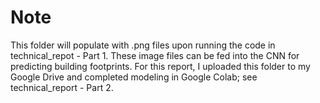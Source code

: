 # Note
This folder will populate with .png files upon running the code in technical_repot - Part 1. These image files can be fed into the CNN for predicting building footprints. For this report, I uploaded this folder to my Google Drive and completed modeling in Google Colab; see technical_report - Part 2.
